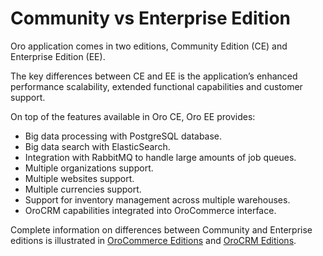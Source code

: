 <a id="community-vs-enterprise"></a>

# Community vs Enterprise Edition

Oro application comes in two editions, Community Edition (CE) and Enterprise Edition (EE).

The key differences between CE and EE is the application’s enhanced performance scalability, extended functional capabilities and customer support.

On top of the features available in Oro CE, Oro EE provides:

* Big data processing with PostgreSQL database.
* Big data search with ElasticSearch.
* Integration with RabbitMQ to handle large amounts of job queues.
* Multiple organizations support.
* Multiple websites support.
* Multiple currencies support.
* Support for inventory management across multiple warehouses.
* OroCRM capabilities integrated into OroCommerce interface.

Complete information on differences between Community and Enterprise editions is illustrated in <a href="https://oroinc.com/b2b-ecommerce/editions/" target="_blank">OroCommerce Editions</a> and <a href="https://oroinc.com/orocrm/orocrm-enterprise-and-community" target="_blank">OroCRM Editions</a>.
